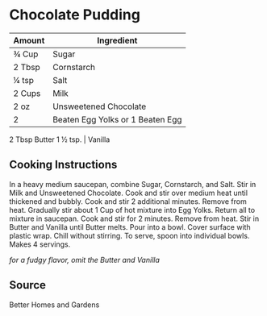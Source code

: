 # Chocolate Pudding

|Amount|Ingredient|
|----|----|
¾ Cup | Sugar
2 Tbsp | Cornstarch
¼ tsp | Salt
2 Cups | Milk
2 oz | Unsweetened Chocolate
2 | Beaten Egg Yolks or 1 Beaten Egg
2 Tbsp Butter
1 ½ tsp. | Vanilla

## Cooking Instructions

In a heavy medium saucepan, combine Sugar, Cornstarch, and Salt.
Stir in Milk and Unsweetened Chocolate.
Cook and stir over medium heat until thickened and bubbly.
Cook and stir 2 additional minutes.
Remove from heat.
Gradually stir about 1 Cup of hot mixture into Egg Yolks.
Return all to mixture in saucepan.
Cook and stir for 2 minutes.
Remove from heat.
Stir in Butter and Vanilla until Butter melts.
Pour into a bowl.
Cover surface with plastic wrap.
Chill without stirring.
To serve, spoon into individual bowls.
Makes 4 servings.

*for a fudgy flavor, omit the Butter and Vanilla*

## Source
Better Homes and Gardens
